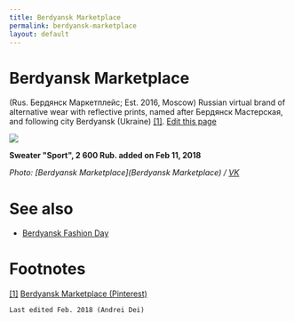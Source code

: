 ```yaml
---
title: Berdyansk Marketplace
permalink: berdyansk-marketplace
layout: default
---
```


# Berdyansk Marketplace

(Rus. Бердянск Маркетплейс; Est. 2016, Moscow) Russian virtual brand of alternative wear with reflective prints, named after Бердянск Мастерская, and following city Berdyansk (Ukraine) <span id="a1">[\[1\]](#f1)</span>. [Edit this page](http://prose.io/#indexmod/encyclopedia/edit/master/berdyansk-marketplace.md)

![](https://pp.userapi.com/c841228/v841228571/6124d/V-76vqQaZ7s.jpg)

**Sweater "Sport", 2 600 Rub. added on Feb 11, 2018**

*Photo: [Berdyansk Marketplace](Berdyansk Marketplace) / [VK](VK)*

# See also

+ [Berdyansk Fashion Day](berdyansk-fashion-day)

# Footnotes

[[1]](#a1) <span id="f1"></span> [Berdyansk Marketplace (Pinterest)](https://ru.pinterest.com/berdyanskmarketplace/)

`Last edited Feb. 2018 (Andrei Dei)`
